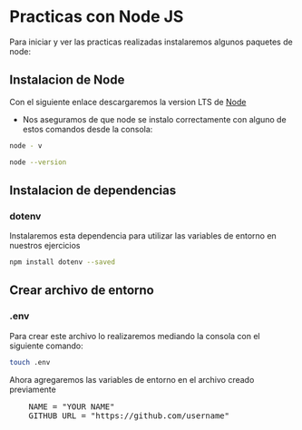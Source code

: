 # Practicas con Node JS
Para iniciar y ver las practicas realizadas instalaremos algunos paquetes de node:
## Instalacion de Node
Con el siguiente enlace descargaremos la version LTS de [Node](https://nodejs.org/es/)
- Nos aseguramos de que node se instalo correctamente con alguno de estos comandos desde la consola:
```bash
node - v
```
```bash
node --version
```
## Instalacion de dependencias
### dotenv
Instalaremos esta dependencia para utilizar las variables de entorno en nuestros ejercicios
```bash
npm install dotenv --saved
```
## Crear archivo de entorno
### .env
Para crear este archivo lo realizaremos mediando la consola con el siguiente comando:
```bash
touch .env
```
Ahora agregaremos las variables de entorno en el archivo creado previamente
<pre>
	NAME = "YOUR NAME"
	GITHUB_URL = "https://github.com/username"
</pre>